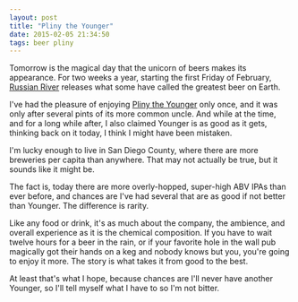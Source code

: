 ```yaml
---
layout: post
title: "Pliny the Younger"
date: 2015-02-05 21:34:50
tags: beer pliny
---
```

Tomorrow is the magical day that the unicorn of beers makes its appearance. For
two weeks a year, starting the first Friday of February,
[Russian River][russian-river] releases what some have called the greatest beer
on Earth.

I've had the pleasure of enjoying [Pliny the Younger][younger] only once, and
it was only after several pints of its more common uncle. And while at the
time, and for a long while after, I also claimed Younger is as good as it gets,
thinking back on it today, I think I might have been mistaken.

I'm lucky enough to live in San Diego County, where there are more breweries
per capita than anywhere. That may not actually be true, but it sounds like it
might be.

The fact is, today there are more overly-hopped, super-high ABV IPAs than ever
before, and chances are I've had several that are as good if not better than
Younger. The difference is rarity.

Like any food or drink, it's as much about the company, the ambience, and
overall experience as it is the chemical composition. If you have to wait
twelve hours for a beer in the rain, or if your favorite hole in the wall pub
magically got their hands on a keg and nobody knows but you, you're going to
enjoy it more. The story is what takes it from good to the best.

At least that's what I hope, because chances are I'll never have another
Younger, so I'll tell myself what I have to so I'm not bitter.

[russian-river]: http://russianriverbrewing.com
[younger]: http://russianriverbrewing.com/brews/pliny-the-younger
